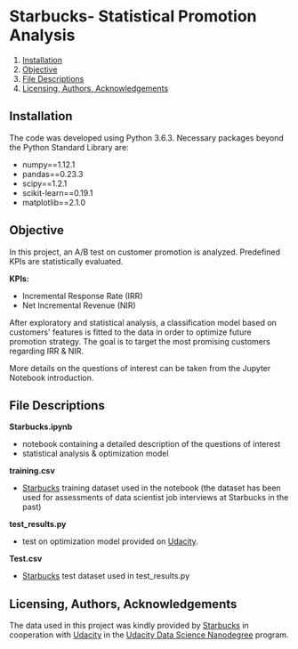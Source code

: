 # Starbucks- Statistical Promotion Analysis
1. [Installation](#installation)
2. [Objective](#objective)
3. [File Descriptions](#file-descriptions)
4. [Licensing, Authors, Acknowledgements](#licensing-authors-acknowledgements)

## Installation
The code was developed using Python 3.6.3. Necessary packages beyond the Python Standard Library are:
- numpy==1.12.1
- pandas==0.23.3
- scipy==1.2.1
- scikit-learn==0.19.1
- matplotlib==2.1.0

## Objective
In this project, an A/B test on customer promotion is analyzed. Predefined KPIs are statistically evaluated.

**KPIs:**
- Incremental Response Rate (IRR)
- Net Incremental Revenue (NIR)

After exploratory and statistical analysis, a classification model based on customers' features is fitted to the data in order to optimize future promotion strategy. The goal is to target the most promising customers regarding IRR & NIR.

More details on the questions of interest can be taken from the Jupyter Notebook introduction.

## File Descriptions
**Starbucks.ipynb**
- notebook containing a detailed description of the questions of interest
- statistical analysis & optimization model

**training.csv**
- [Starbucks](https://www.starbucks.com/) training dataset used in the notebook (the dataset has been used for assessments of data scientist job interviews at Starbucks in the past)

**test_results.py**
- test on optimization model provided on [Udacity](https://www.udacity.com/).

**Test.csv**
- [Starbucks](https://www.starbucks.com/) test dataset used in test_results.py

## Licensing, Authors, Acknowledgements
The data used in this project was kindly provided by [Starbucks](https://www.starbucks.com/) in cooperation with [Udacity](https://www.udacity.com/) in the [Udacity Data Science Nanodegree](https://www.udacity.com/school-of-data-science) program.
